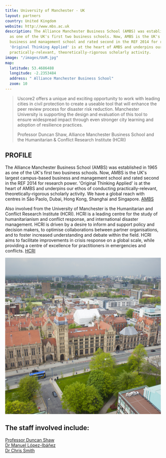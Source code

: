 ```yaml
---
title: University of Manchester - UK
layout: partners
country: United Kingdom
website: http://www.mbs.ac.uk
description: The Alliance Manchester Business School (AMBS) was established in 1965
  as one of the UK's first two business schools. Now, AMBS is the UK's largest campus-based
  business and management school and rated second in the REF 2014 for research power.
  'Original Thinking Applied' is at the heart of AMBS and underpins our ethos of conducting
  practically-relevant, theoretically-rigorous scholarly activity.
image: "/images/UoM.jpg"
map:
  latitude: 53.4686488
  longitude: -2.2353484
  address: " Alliance Manchester Business School"
  zoom: 10
---
```


<div class="map" id="map"></div>

<section class="testimonial">
		<div class="container flex">
			<div class="testimonial-block">
				<blockquote>
					<p class="editable">Uscore2 offers a unique and exciting opportunity to work with leading cities in civil protection to create a useable tool that will enhance the peer review process for disaster risk reduction. Manchester University is supporting the design and evaluation of this tool to ensure widespread impact through even stronger city learning and adoption of resilience practices.</p>
					<p class="editable">Professor Duncan Shaw, Alliance Manchester Business School and the Humanitarian & Conflict Research Institute (HCRI)</p>
				</blockquote>
			</div>
		</div>
	</section>

## PROFILE 

The Alliance Manchester Business School (AMBS) was established in 1965 as one of the UK's first two business schools. Now, AMBS is the UK's largest campus-based business and management school and rated second in the REF 2014 for research power. 'Original Thinking Applied' is at the heart of AMBS and underpins our ethos of conducting practically-relevant, theoretically-rigorous scholarly activity. We have a global reach with centres in São Paolo, Dubai, Hong Kong, Shanghai and Singapore. [AMBS](www.mbs.ac.uk)
 
Also involved from the University of Manchester is the Humanitarian and Conflict Research Institute (HCRI). HCRI is a leading centre for the study of humanitarianism and conflict response, and international disaster management. HCRI is driven by a desire to inform and support policy and decision makers, to optimise collaborations between partner organisations, and to foster increased understanding and debate within the field. HCRI aims to facilitate improvements in crisis response on a global scale, while providing a centre of excellence for practitioners in emergencies and conflicts. [HCRI](www.hcri.ac.uk)

![University of Manchester - UK](/images/UoM.jpg "University of Manchester - UK")

## The staff involved include:
  [Professor Duncan Shaw](https://www.research.manchester.ac.uk/portal/duncan.shaw-2.html)  
  [Dr Manuel López-Ibáñez](http://www.mbs.ac.uk/research/people/profiles/mlopez-ibanez)  
  [Dr Chris Smith](http://www.mbs.ac.uk/research/people/profiles/csmith)  

<script type="text/javascript">
	window.mapData = {{ page.map | jsonify }};

	function initMap() {
		var myOptions = {
			scrollwheel: false,
			draggable: false,
			panControl: false,
			disableDefaultUI: true,
			zoom: window.mapData.zoom,
			maxZoom: window.mapData.zoom,
			minZoom: window.mapData.zoom,
			center: new google.maps.LatLng(window.mapData.latitude, window.mapData.longitude),
			mapTypeId: google.maps.MapTypeId.ROADMAP
		};
		map = new google.maps.Map(document.getElementById("map"), myOptions);
		marker = new google.maps.Marker({
			map: map,
			position: new google.maps.LatLng(window.mapData.latitude, window.mapData.longitude)
		});

		google.maps.event.addDomListener(window, "resize", function () {
			map.setCenter(myOptions.center);
		});
	}
</script>

<script async defer src="https://maps.googleapis.com/maps/api/js?key={{ site.google_maps_javascript_api_key }}&amp;callback=initMap"></script>
